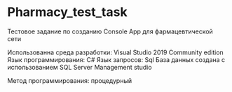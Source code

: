 # Pharmacy_test_task
Тестовое задание по созданию Console App для фармацевтической сети

Использованна среда разработки: Visual Studio 2019 Community edition
Язык программирования: C#
Язык запросов: Sql
База данных создана с использованием SQL Server Management studio

Метод программирования: процедурный
